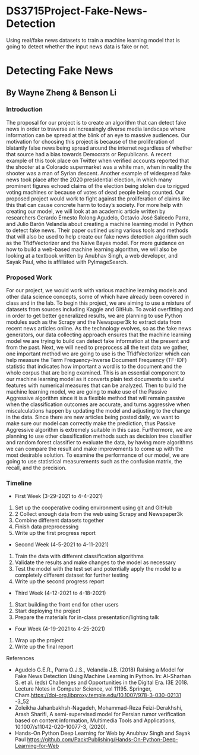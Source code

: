 # DS3715Project-Fake-News-Detection
Using real/fake news datasets to train a machine learning model that is going to detect whether the input news data is fake or not.
# Detecting Fake News
## By Wayne Zheng & Benson Li
### Introduction
The proposal for our project is to create an algorithm that can detect fake news in order to traverse an increasingly diverse media landscape where information can be spread at the blink of an eye to massive audiences. Our motivation for choosing this project is because of the proliferation of blatantly false news being spread around the internet regardless of whether that source had a bias towards Democrats or Republicans. A recent example of this took place on Twitter when verified accounts reported that the shooter at a Colorado supermarket was a white man, when in reality the shooter was a man of Syrian descent. Another example of widespread fake news took place after the 2020 presidential election, in which many prominent figures echoed claims of the election being stolen due to rigged voting machines or because of votes of dead people being counted. Our proposed project would work to fight against the proliferation of claims like this that can cause concrete harm to today’s society. For more help with creating our model, we will look at an academic article written by researchers Gerardo Ernesto Rolong Agudelo, Octavio José Salcedo Parra, and Julio Barón Velandia about creating a machine learning model in Python to detect fake news. Their paper outlined using various tools and methods that will also be used to help create our fake news detection algorithm such as the TfidfVectorizer and the Naive Bayes model. For more guidance on how to build a web-based machine learning algorithm, we will also be looking at a textbook written by Anubhav Singh, a web developer, and Sayak Paul, who is affiliated with PyImageSearch.

### Proposed Work
For our project, we would work with various machine learning models and other data science concepts, some of which have already been covered in class and in the lab.
To begin this project, we are aiming to use a mixture of datasets from sources including Kaggle and GitHub. To avoid overfitting and in order to get better generalized results, we are planning to use Python modules such as the Scrapy and the Newspaper3k to extract data from recent news articles online. As the technology evolves, so as the fake news generators, our data collecting approach ensures that the machine learning model we are trying to build can detect fake information at the present and from the past.
Next, we will need to preprocess all the text data we gather, one important method we are going to use is the TfidfVectorizer which can help measure the Term Frequency-Inverse Document Frequency (TF-IDF) statistic that indicates how important a word is to the document and the whole corpus that are being examined. This is an essential component to our machine learning model as it converts plain text documents to useful features with numerical measures that can be analyzed.
Then to build the machine learning model, we are going to make use of the Passive Aggressive algorithm since it is a flexible method that will remain passive when the classification outcomes are accurate, and turns aggressive when miscalculations happen by updating the model and adjusting to the change in the data. Since there are new articles being posted daily, we want to make sure our model can correctly make the prediction, thus Passive Aggressive algorithm is extremely suitable in this case. Furthermore, we are planning to use other classification methods such as decision tree classifier and random forest classifier to evaluate the data, by having more algorithms we can compare the result and make improvements to come up with the most desirable solution. To examine the performance of our model, we are going to use statistical measurements such as the confusion matrix, the recall, and the precision.

### Timeline
* First Week (3-29-2021 to 4-4-2021)
1. Set up the cooperative coding environment using git and GitHub
2. 2 Collect enough data from the web using Scrapy and Newspaper3k
3. Combine different datasets together
4. Finish data preprocessing
5. Write up the first progress report
* Second Week (4-5-2021 to 4-11-2021)
1. Train the data with different classification algorithms
2. Validate the results and make changes to the model as necessary
3. Test the model with the test set and potentially apply the model to a completely different dataset for further testing
4. Write up the second progress report
* Third Week (4-12-2021 to 4-18-2021)
1. Start building the front end for other users
2. Start deploying the project
3. Prepare the materials for in-class presentation/lighting talk
* Four Week (4-19-2021 to 4-25-2021)
1. Wrap up the project
2. Write up the final report

References
- Agudelo G.E.R., Parra O.J.S., Velandia J.B. (2018) Raising a Model for Fake News Detection		Using Machine Learning in Python. In: Al-Sharhan S. et al. (eds) Challenges and			Opportunities in the Digital Era. I3E 2018. Lecture Notes in Computer Science, vol		11195. Springer, Cham.https://doi-org.libproxy.temple.edu/10.1007/978-3-030-02131 -3_52
- Zoleikha Jahanbakhsh-Nagadeh, Mohammad-Reza Feizi-Derakhshi, Arash Sharifi, A			semi-supervised model for Persian rumor verification based on content information,		Multimedia Tools and Applications, 10.1007/s11042-020-10077-3, (2020).
- Hands-On Python Deep Learning for Web by Anubhav Singh and Sayak					Paul https://github.com/PacktPublishing/Hands-On-Python-Deep-Learning-for-Web
